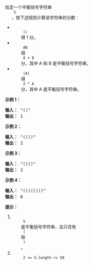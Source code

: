 <html>
 <body>
  <p>
   给定一个平衡括号字符串
   <code>
    S
   </code>
   ，按下述规则计算该字符串的分数：
  </p>
  <ul>
   <li>
    <code>
     ()
    </code>
    得 1 分。
   </li>
   <li>
    <code>
     AB
    </code>
    得
    <code>
     A + B
    </code>
    分，其中 A 和 B 是平衡括号字符串。
   </li>
   <li>
    <code>
     (A)
    </code>
    得
    <code>
     2 * A
    </code>
    分，其中 A 是平衡括号字符串。
   </li>
  </ul>
  <p>
  </p>
  <p>
   <strong>
    示例 1：
   </strong>
  </p>
  <pre><strong>输入： </strong>"()"
<strong>输出： </strong>1
</pre>
  <p>
   <strong>
    示例 2：
   </strong>
  </p>
  <pre><strong>输入： </strong>"(())"
<strong>输出： </strong>2
</pre>
  <p>
   <strong>
    示例 3：
   </strong>
  </p>
  <pre><strong>输入： </strong>"()()"
<strong>输出： </strong>2
</pre>
  <p>
   <strong>
    示例 4：
   </strong>
  </p>
  <pre><strong>输入： </strong>"(()(()))"
<strong>输出： </strong>6
</pre>
  <p>
  </p>
  <p>
   <strong>
    提示：
   </strong>
  </p>
  <ol>
   <li>
    <code>
     S
    </code>
    是平衡括号字符串，且只含有
    <code>
     (
    </code>
    和
    <code>
     )
    </code>
    。
   </li>
   <li>
    <code>
     2 &lt;= S.length &lt;= 50
    </code>
   </li>
  </ol>
 </body>
</html>